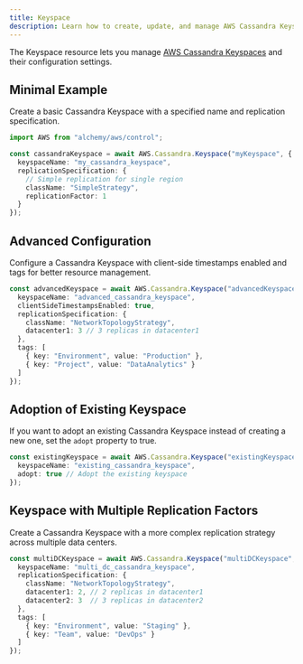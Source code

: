 ```yaml
---
title: Keyspace
description: Learn how to create, update, and manage AWS Cassandra Keyspaces using Alchemy Cloud Control.
---
```



The Keyspace resource lets you manage [AWS Cassandra Keyspaces](https://docs.aws.amazon.com/cassandra/latest/userguide/) and their configuration settings.

## Minimal Example

Create a basic Cassandra Keyspace with a specified name and replication specification.

```ts
import AWS from "alchemy/aws/control";

const cassandraKeyspace = await AWS.Cassandra.Keyspace("myKeyspace", {
  keyspaceName: "my_cassandra_keyspace",
  replicationSpecification: {
    // Simple replication for single region
    className: "SimpleStrategy",
    replicationFactor: 1
  }
});
```

## Advanced Configuration

Configure a Cassandra Keyspace with client-side timestamps enabled and tags for better resource management.

```ts
const advancedKeyspace = await AWS.Cassandra.Keyspace("advancedKeyspace", {
  keyspaceName: "advanced_cassandra_keyspace",
  clientSideTimestampsEnabled: true,
  replicationSpecification: {
    className: "NetworkTopologyStrategy",
    datacenter1: 3 // 3 replicas in datacenter1
  },
  tags: [
    { key: "Environment", value: "Production" },
    { key: "Project", value: "DataAnalytics" }
  ]
});
```

## Adoption of Existing Keyspace

If you want to adopt an existing Cassandra Keyspace instead of creating a new one, set the `adopt` property to true.

```ts
const existingKeyspace = await AWS.Cassandra.Keyspace("existingKeyspace", {
  keyspaceName: "existing_cassandra_keyspace",
  adopt: true // Adopt the existing keyspace
});
```

## Keyspace with Multiple Replication Factors

Create a Cassandra Keyspace with a more complex replication strategy across multiple data centers.

```ts
const multiDCKeyspace = await AWS.Cassandra.Keyspace("multiDCKeyspace", {
  keyspaceName: "multi_dc_cassandra_keyspace",
  replicationSpecification: {
    className: "NetworkTopologyStrategy",
    datacenter1: 2, // 2 replicas in datacenter1
    datacenter2: 3  // 3 replicas in datacenter2
  },
  tags: [
    { key: "Environment", value: "Staging" },
    { key: "Team", value: "DevOps" }
  ]
});
```
